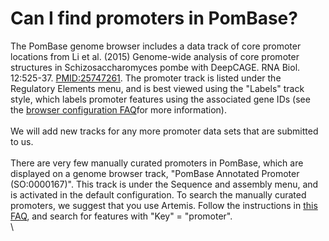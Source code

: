 # Can I find promoters in PomBase?
<!-- pombase_categories: Datasets,Querying/Searching -->

The PomBase genome browser includes a data track of core promoter
locations from Li et al. (2015) Genome-wide analysis of core promoter
structures in Schizosaccharomyces pombe with DeepCAGE. RNA Biol.
12:525-37.
[PMID:25747261](http://www.ncbi.nlm.nih.gov/pubmed/?term=25747261). The
promoter track is listed under the Regulatory Elements menu, and is best
viewed using the "Labels" track style, which labels promoter features
using the associated gene IDs (see the [browser configuration FAQ](/faq/how-can-i-show-or-hide-tracks-genome-browser)for more
information).\
\
We will add new tracks for any more promoter data sets that are
submitted to us.\
\
There are very few manually curated promoters in PomBase, which are
displayed on a genome browser track, "PomBase Annotated Promoter
(SO:0000167)". This track is under the Sequence and assembly menu, and
is activated in the default configuration. To search the manually
curated promoters, we suggest that you use Artemis. Follow the
instructions in [this FAQ](/faq/there-equivalent-artemis-java-applet-pombase), and search for
features with "Key" = "promoter".\
\


